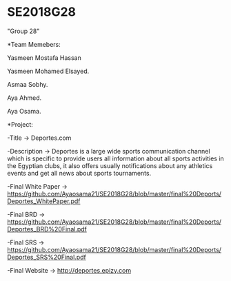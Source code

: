 # SE2018G28
"Group 28"



*Team Memebers:

Yasmeen Mostafa Hassan 

Yasmeen Mohamed Elsayed.

Asmaa Sobhy.

Aya Ahmed.

Aya Osama.



*Project:

-Title -> Deportes.com

-Description -> Deportes is a large wide sports communication channel which is specific to provide users all information about all sports activities in the Egyptian clubs, it also offers usually notifications about any athletics events and get all news about sports tournaments.

-Final White Paper -> https://github.com/Ayaosama21/SE2018G28/blob/master/final%20Deports/Deportes_WhitePaper.pdf

-Final BRD ->  https://github.com/Ayaosama21/SE2018G28/blob/master/final%20Deports/Deportes_BRD%20Final.pdf

-Final SRS ->  https://github.com/Ayaosama21/SE2018G28/blob/master/final%20Deports/Deportes_SRS%20Final.pdf

-Final Website -> http://deportes.epizy.com


